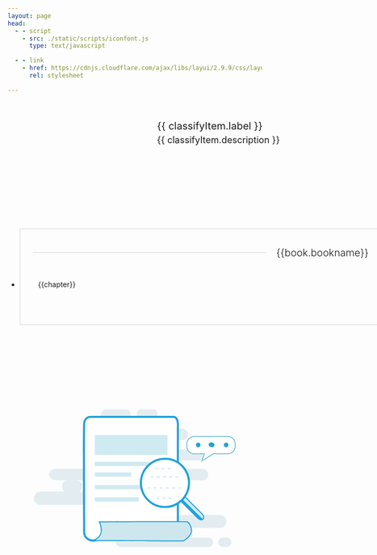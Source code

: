 ```yaml
---
layout: page
head:
  - - script
    - src: ./static/scripts/iconfont.js
      type: text/javascript

  - - link
    - href: https://cdnjs.cloudflare.com/ajax/libs/layui/2.9.9/css/layui.min.css
      rel: stylesheet

---
```

<script setup>
import { ref } from 'vue'
const classifyItem = ref(dataSource);
const books = ref(bookSource)
</script>
<div class="category-container">
    <div class="category-header">
        <div class="icon">
            <svg class="icon" aria-hidden="true">
                <use :xlink:href='"#" + classifyItem.className'></use>
            </svg>
        </div>
        <div class="info">
            <div class="title" :title="classifyItem.label">{{ classifyItem.label }}</div>
            <div class="desc" :title="classifyItem.description">{{ classifyItem.description }}</div>
        </div>
    </div>
    <ul class="layui-row layui-col-space30"  v-if="books.length !== 0">
        <li class="layui-col-md4" v-for="book in books" :key="book.name">
            <div>
                <fieldset class="layui-elem-field layui-field-title">
                <legend>{{book.bookname}}</legend>
                <p v-for="chapter in book.chapters.slice(0,5)" :key="chapter">
                    <a :href="`${classifyItem.value}/${book.bookname}/${chapter}`">{{chapter}}</a>
                </p>
                </fieldset>
            </div>
        </li>
    </ul>
    <div v-else>
        <div class="no-data-container">
            <svg t="1699784258981" class="icon" viewBox="0 0 1024 1024" version="1.1" xmlns="http://www.w3.org/2000/svg"
                p-id="4142" width="400" height="400">
                <path
                    d="M491.12588 196.681c0 13.868-11.26 25.095-25.107 25.095H365.56188a25.11 25.11 0 0 1-17.762-7.344 25.135 25.135 0 0 1-7.361-17.751c0-13.864 11.249-25.113 25.124-25.113h100.457c13.846-0.001 25.106 11.249 25.106 25.113z m136.727 0c0 13.868-7.915 25.095-17.682 25.095h-70.667c-9.778 0-17.682-11.237-17.682-25.095 0-13.864 7.903-25.113 17.682-25.113h70.667c9.767-0.001 17.682 11.249 17.682 25.113zM781.32088 298.526a29.297 29.297 0 0 1-29.313 29.303H461.81388c-16.178 0-29.295-13.117-29.295-29.302 0-16.177 13.118-29.295 29.295-29.295h290.195a29.303 29.303 0 0 1 20.727 8.575 29.306 29.306 0 0 1 8.585 20.719z m78.135 104.634c0 15.416-12.494 27.916-27.915 27.916H393.45588c-15.416 0-27.91-12.494-27.91-27.91 0-15.41 12.495-27.909 27.91-27.909H831.53088c15.415 0 27.915 12.489 27.925 27.903z m25.113 99.073a29.313 29.313 0 0 1-8.58 20.725 29.287 29.287 0 0 1-20.721 8.586h-80.938c-16.189 0-29.307-13.123-29.307-29.306 0-16.185 13.117-29.308 29.307-29.308h80.938c7.77 0 15.223 3.088 20.721 8.58a29.328 29.328 0 0 1 8.58 20.723z m-161.85 0c0 16.192-19.491 29.311-43.589 29.311H118.90088c-24.055 0-43.558-13.106-43.558-29.311 0-16.186 19.502-29.303 43.558-29.303h560.229c24.098 0.001 43.589 13.118 43.589 29.303z m0 0"
                    fill="#E3EDF1" p-id="4143"></path>
                <path
                    d="M245.56088 562.214a30.712 30.712 0 0 1-8.994 21.719 30.661 30.661 0 0 1-21.714 8.988h-41.856c-16.955 0-30.697-13.74-30.697-30.697 0-16.951 13.742-30.691 30.697-30.691h41.856a30.695 30.695 0 0 1 30.708 30.681z m0 0"
                    fill="#E3EDF1" p-id="4144"></path>
                <path
                    d="M546.92488 622.212a33.522 33.522 0 0 1-9.805 23.689 33.495 33.495 0 0 1-23.685 9.811H33.48888A33.492 33.492 0 0 1 4.48988 638.97a33.46 33.46 0 0 1 0-33.488 33.483 33.483 0 0 1 28.999-16.748h479.946a33.482 33.482 0 0 1 23.679 9.805 33.457 33.457 0 0 1 9.811 23.673z m429.73 118.303c-0.006 18.326-14.857 33.18-33.184 33.186H543.83688c-17.993-0.469-32.329-15.191-32.329-33.186 0-17.996 14.336-32.715 32.329-33.186H943.46088c18.326 0.01 33.183 14.861 33.194 33.186z m0 0"
                    fill="#E3EDF1" p-id="4145"></path>
                <path
                    d="M641.80188 797.718a24.01 24.01 0 0 1-24.028 24.015H584.88088c-13.263 0-24.018-10.748-24.018-24.016 0-13.264 10.755-24.018 24.018-24.018h32.893c13.262 0.005 24.017 10.755 24.028 24.019z m0 0"
                    fill="#E3EDF1" p-id="4146"></path>
                <path
                    d="M909.70288 845.665a23.93 23.93 0 0 1-7.018 16.932 23.967 23.967 0 0 1-16.935 6.996H439.68688c-13.214 0-23.926-10.713-23.926-23.928s10.712-23.932 23.926-23.932H885.75088c13.229 0 23.952 10.711 23.952 23.932z m92.054 0c0 13.209-10.707 23.922-23.921 23.928H958.73088c-13.22 0-23.932-10.713-23.932-23.928s10.712-23.932 23.932-23.932h19.104c13.199 0 23.922 10.711 23.922 23.932z m0 0"
                    fill="#E3EDF1" p-id="4147"></path>
                <path
                    d="M708.23688 210.098H289.12288s-32.227-4.026-34.262 38.291c-2.02 42.305 0 486.035 0 543.744-0.677 47.117 57.732 57.383 78.587 30.553 28.216-34.246 10.078-74.561 4.043-76.584-6.062-2.031 392.934 0 392.934 0V264.5c-0.001 0 5.562-54.515-22.188-54.402z m0 0"
                    fill="#FFFFFF" p-id="4148"></path>
                <path
                    d="M300.61188 842.454c-14.448 0-28.14-5.471-37.553-15.045-8.966-9.096-13.605-21.328-13.402-35.357 0-12.902-0.102-45.41-0.236-88.504-0.461-147.648-1.332-422.482 0.236-455.407 1.53-31.97 20.248-43.353 37.249-43.353 1.803 0 2.871 0.146 2.871 0.146l418.46-0.033c6.804 0 12.468 2.507 16.951 7.464 14.031 15.528 10.563 51.164 10.417 52.673l0.032 486.307-5.235-0.02c-0.011 0-177.319-0.902-293.733-0.902-52.776 0-77.653 0.193-89.111 0.396 2.002 4.119 3.275 8.275 3.667 9.66 3.12 10.898 8.017 39.084-13.756 65.514-8.097 10.426-21.565 16.461-36.857 16.461z m-13.706-627.255c-7.588 0-25.393 3.27-26.843 33.436-1.557 32.655-0.697 307.319-0.236 454.874 0.135 43.107 0.236 75.641 0.236 88.623-0.16 11.26 3.431 20.898 10.401 27.959 7.49 7.592 18.471 11.945 30.148 11.945 12.05 0 22.52-4.568 28.711-12.553 13.832-16.779 15.169-34.219 13.875-45.908-1.407-12.756-6.304-21.51-8.005-22.836-1.836-0.52-3.334-2.975-2.916-5.508 0.328-2.047 0.526-3.287 6.846-4.039v-0.016l0.021 0.016c9.853-1.176 34.525-1.176 97.503-1.176 104.612 0 258.397 0.725 288.541 0.871V264.5c0.945-9.535 1.316-35.131-7.748-45.167a11.582 11.582 0 0 0-9.144-4.032H289.12288c-0.73-0.043-1.316-0.102-2.217-0.102z m0 0"
                    fill="#21a2db" p-id="4149"></path>
                <path
                    d="M309.11288 301.808h368.68v101.289h-368.68V301.808z m0 136.023h348.963v21.826H309.11288v-21.826z m0 53.941h184.332v21.82H309.11288v-21.82z m0 63.01H612.50088v21.826H309.11288v-21.826z m0 62.645h223.292v21.822H309.11288v-21.822z m543.465 83.677c9.053 9.043 11.608 21.393 5.719 27.578-5.863 6.18-18.004 3.85-27.035-5.213l-86.877-86.922c-9.031-9.043-11.598-21.398-5.687-27.576 5.858-6.186 17.998-3.852 27.014 5.213l86.866 86.92z m0 0"
                    fill="#D0EAF1" p-id="4150"></path>
                <path
                    d="M849.45888 734.749c-6.658 0-14.154-3.523-20.044-9.434l-86.867-86.922c-10.201-10.201-12.709-23.918-5.729-31.217 6.642-7.021 20.988-4.58 30.739 5.184l86.856 86.918c10.201 10.182 12.747 23.895 5.761 31.201-2.641 2.793-6.346 4.27-10.716 4.27zM747.51488 608.122c-2.014 0-4.864 0.451-6.921 2.637-4.864 5.068-2.266 16.039 5.638 23.953l86.866 86.92c4.94 4.941 11.056 7.893 16.361 7.893 2.024 0 4.875-0.449 6.948-2.637 4.854-5.078 2.238-16.043-5.665-23.938l-86.861-86.93c-4.935-4.945-11.05-7.898-16.366-7.898z m0 0"
                    fill="#21a2db" p-id="4151"></path>
                <path
                    d="M736.97488 611.364c-6.652 1.988 2.48-3.869-0.811 4.291-1.203 7.02 1.67 12.877 6.975 18.258l82.49 83.922c8.495 8.674 25.473 17.467 29.64 12.254 0.43-0.553 0.913-1.037 1.326-1.568l-119.62-117.157z m0 0"
                    fill="#21a2db" p-id="4152"></path>
                <path
                    d="M751.42388 458.224c-47.632-47.643-125.172-47.643-172.836 0.023-47.691 47.641-47.702 125.219-0.032 172.883 47.675 47.633 125.226 47.633 172.868 0 47.642-47.664 47.642-125.264 0-172.906"
                    fill="#FFFFFF" p-id="4153"></path>
                <path
                    d="M664.99788 672.062a126.68 126.68 0 0 1-90.126-37.258 126.54 126.54 0 0 1-37.274-90.131c0-34.086 13.257-66.098 37.296-90.117a126.572 126.572 0 0 1 90.12-37.274 126.6 126.6 0 0 1 90.083 37.249c49.688 49.693 49.688 130.568 0 180.273a126.577 126.577 0 0 1-90.099 37.258z m0.026-244.363c-31.293 0-60.685 12.164-82.753 34.23a116.226 116.226 0 0 0-34.257 82.754c0 31.305 12.15 60.697 34.219 82.764 22.074 22.063 51.461 34.197 82.765 34.197s60.685-12.135 82.742-34.197c45.641-45.65 45.641-119.898 0-165.527a116.105 116.105 0 0 0-82.716-34.221z m0 0"
                    fill="#21a2db" p-id="4154"></path>
                <path
                    d="M732.10988 516.892h-14.965v-5.214h14.965v5.214z m-30.594 0H685.89088v-5.214h15.625v5.214z m-31.245 0h-15.63v-5.214h15.63v5.214z m-31.261 0H623.39088v-5.214h15.619v5.214z m-31.234 0h-15.631v-5.214h15.631v5.214z m85.734-42.629h-15.625v-5.215h15.625v5.215z m-31.245 0h-15.619v-5.215h15.619v5.215z m-31.25 0h-15.63v-5.215h15.63v5.215z m115.545 98.347h-14.605v-5.215h14.605v5.215z m-30.225 0H700.72088v-5.215h15.614v5.215z m-31.245 0h-15.63v-5.215h15.63v5.215z m-31.25 0h-15.63v-5.215h15.63v5.215z m-31.261 0h-15.614v-5.215h15.614v5.215z m-31.233 0h-15.631v-5.215h15.631v5.215z m108.505 52.28h-15.63v-5.213h15.63v5.213z m-31.261 0h-15.614v-5.213h15.614v5.213z m-31.234 0h-15.631v-5.213h15.631v5.213z m0 0M331.66988 742.519s38.337 72.16-33.065 94.742c0 0-3.828-0.412 0 0 79.994-0.717 460.272 1.988 460.272 1.988s30.224-18.832 38.547-39.303c8.285-20.447-6.046-49.33-18.144-57.732-26.417-2.578-447.61 0.305-447.61 0.305z m0 0"
                    fill="#CEE7EE" p-id="4155"></path>
                <path
                    d="M759.61188 841.849h-0.757c-2.959-0.023-297.074-2.105-420.388-2.105-16.484 0-30.01 0.031-39.443 0.113l-0.145 0.053-4.236-0.461-0.328-2.518 0.134-2.471h2.47l0.279 0.037v-0.016l1.16 0.127c18.916-6.092 31.438-16.365 37.236-30.52 11.104-27.113-6.046-60.029-6.212-60.357l-2.019-3.791 4.291-0.035c2.019-0.014 202.814-1.369 334.316-1.369 67.987 0 106.207 0.359 113.574 1.078l0.671 0.07 0.563 0.379c13.424 9.322 27.669 39.66 19.067 60.854-8.549 21.012-38.312 39.74-39.584 40.539l-0.649 0.393z m-421.145-7.309c120.216 0 402.722 1.982 419.658 2.105 4.312-2.803 29.623-19.818 36.888-37.678 7.78-19.232-5.955-46.205-16.667-54.221-8.692-0.666-46.482-0.986-112.376-0.986-121.043 0-300.816 1.158-330.171 1.334 4.403 9.854 14.449 36.916 4.628 60.955-4.999 12.242-14.401 21.799-28.039 28.533 7.421-0.032 16.216-0.042 26.079-0.042z m0 0"
                    fill="#21a2db" p-id="4156"></path>
                <path
                    d="M1021.33888 359.582c0 20.925-17.252 37.894-38.477 37.894H814.41788c-21.241 0-38.478-16.969-38.478-37.894v-12.837c0-20.919 17.236-37.903 38.478-37.903h168.444c21.225 0 38.477 16.973 38.477 37.903v12.837z m0 0"
                    fill="#FFFFFF" p-id="4157"></path>
                <path
                    d="M982.86188 399.435H814.41788c-22.288 0-40.438-17.869-40.438-39.853v-12.837c0-21.978 18.139-39.847 40.438-39.847h168.444c22.282 0 40.437 17.87 40.437 39.847v12.837c-0.011 21.973-18.154 39.853-40.437 39.853z m-168.444-88.633c-20.136 0-36.522 16.125-36.522 35.943v12.837c0 19.819 16.387 35.944 36.522 35.944h168.444c20.135 0 36.517-16.125 36.517-35.944v-12.837c0-19.818-16.382-35.943-36.517-35.943H814.41788z m0 0"
                    fill="#5BB6D2" p-id="4158"></path>
                <path
                    d="M848.57788 437.154l14.739-41.628h54.456l-69.195 41.628z m17.499-37.719l-10.181 28.768 47.793-28.768h-37.612z m0 0"
                    fill="#5BB6D2" p-id="4159"></path>
                <path
                    d="M864.41188 407.284l5.687-16.699 15.706-3.232 15.979 3.491 5.316 2.667 3.624 0.415L883.06088 410.5l-18.649-3.216z m0 0"
                    fill="#FFFFFF" p-id="4160"></path>
                <path
                    d="M904.38788 340.441a11.74 11.74 0 1 0-5.986 21.848 11.745 11.745 0 0 0 17.719-10.465c-0.194-6.341-5.391-11.383-11.733-11.383zM833.59188 340.441c-6.347-0.005-11.544 5.031-11.742 11.372a11.735 11.735 0 0 0 5.756 10.476 11.739 11.739 0 0 0 11.952 0.005 11.736 11.736 0 0 0 5.767-10.47c-0.194-6.341-5.386-11.383-11.733-11.383zM975.18388 340.441c-6.347-0.005-11.55 5.031-11.748 11.372a11.747 11.747 0 1 0 23.481 0.011c-0.194-6.341-5.393-11.383-11.733-11.383z"
                    fill="#21a2db" p-id="4161"></path>
            </svg>
        </div>
    </div>
</div>

<style lang="less">
.category-container {
    .category-header {
        padding:24px;
        display: flex;
        margin:24px auto;
        width: 1200px;
        border-bottom: 1px solid var(--vp-c-border);

        .icon {
            width: 260px;
            height: 170px;
            fill: currentColor;
            overflow: hidden;
        }

        .info {
            flex: 1;
            margin-left:12px;

            .title {
                font-size: 20px;
                color: var(--vp-c-text-1);
                line-height: 30px;
                background: var(--vp-home-hero-name-background);
                -webkit-background-clip: text;
                background-clip: text;
                -webkit-text-fill-color: var(--vp-home-hero-name-color);
            }

            .desc {
                font-size: 18px;
                line-height: 25px;
                color: var(--vp-c-text-2);
            }
        }
    }

    .layui-row {
        margin:24px auto;
        width: 1200px;

        li > div{
            padding: 25px;
            line-height: 24px;
            border: 1px solid #d2d2d2;


            p {
                cursor: pointer;
                > a {
                   color: var(--vp-c-text-2); 
                   &:active,  &:hover{
                    color: var(--vp-c-text-2); 
                   }
                }
            }
        }

        .layui-field-title {
            border-color: #d2d2d2;
            margin: 10px 0 20px;
            border-width: 0;
            border-top-width: 1px;

            legend {
                margin: 0 20px 20px 0;
                padding: 0 20px;
                text-align: center;
                font-size: 20px;
                font-weight: 300;
                color: var(--vp-c-text-1);
            }
        }
    }

    .no-data-container {
        width: 400px;
        margin: 100px auto;
    }
}
</style>